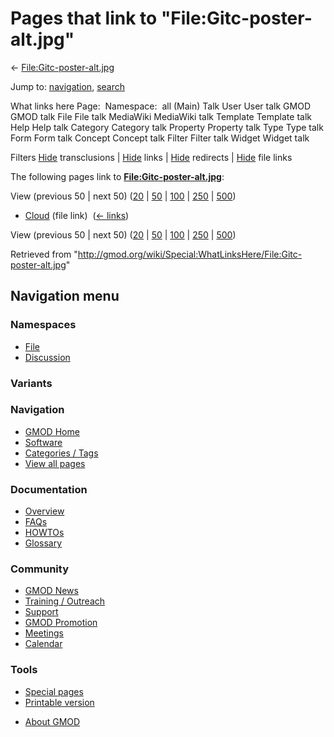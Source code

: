 <div id="mw-page-base" class="noprint">

</div>

<div id="mw-head-base" class="noprint">

</div>

<div id="content" class="mw-body" role="main">

<span id="top"></span>

<div id="mw-js-message" style="display:none;">

</div>



# <span dir="auto">Pages that link to "File:Gitc-poster-alt.jpg"</span>

<div id="bodyContent">

<div id="contentSub">

←
[File:Gitc-poster-alt.jpg](/wiki/File:Gitc-poster-alt.jpg "File:Gitc-poster-alt.jpg")

</div>

<div id="jump-to-nav" class="mw-jump">

Jump to: [navigation](#mw-navigation), [search](#p-search)

</div>

<div id="mw-content-text">

What links here Page:  Namespace:  all (Main) Talk User User talk GMOD
GMOD talk File File talk MediaWiki MediaWiki talk Template Template talk
Help Help talk Category Category talk Property Property talk Type Type
talk Form Form talk Concept Concept talk Filter Filter talk Widget
Widget talk

Filters
[Hide](/mediawiki/index.php?title=Special:WhatLinksHere/File:Gitc-poster-alt.jpg&hidetrans=1 "Special:WhatLinksHere/File:Gitc-poster-alt.jpg")
transclusions \|
[Hide](/mediawiki/index.php?title=Special:WhatLinksHere/File:Gitc-poster-alt.jpg&hidelinks=1 "Special:WhatLinksHere/File:Gitc-poster-alt.jpg")
links \|
[Hide](/mediawiki/index.php?title=Special:WhatLinksHere/File:Gitc-poster-alt.jpg&hideredirs=1 "Special:WhatLinksHere/File:Gitc-poster-alt.jpg")
redirects \|
[Hide](/mediawiki/index.php?title=Special:WhatLinksHere/File:Gitc-poster-alt.jpg&hideimages=1 "Special:WhatLinksHere/File:Gitc-poster-alt.jpg")
file links

The following pages link to
**[File:Gitc-poster-alt.jpg](/wiki/File:Gitc-poster-alt.jpg "File:Gitc-poster-alt.jpg")**:

View (previous 50 \| next 50)
([20](/mediawiki/index.php?title=Special:WhatLinksHere/File:Gitc-poster-alt.jpg&limit=20 "Special:WhatLinksHere/File:Gitc-poster-alt.jpg")
\|
[50](/mediawiki/index.php?title=Special:WhatLinksHere/File:Gitc-poster-alt.jpg&limit=50 "Special:WhatLinksHere/File:Gitc-poster-alt.jpg")
\|
[100](/mediawiki/index.php?title=Special:WhatLinksHere/File:Gitc-poster-alt.jpg&limit=100 "Special:WhatLinksHere/File:Gitc-poster-alt.jpg")
\|
[250](/mediawiki/index.php?title=Special:WhatLinksHere/File:Gitc-poster-alt.jpg&limit=250 "Special:WhatLinksHere/File:Gitc-poster-alt.jpg")
\|
[500](/mediawiki/index.php?title=Special:WhatLinksHere/File:Gitc-poster-alt.jpg&limit=500 "Special:WhatLinksHere/File:Gitc-poster-alt.jpg"))

- [Cloud](/wiki/Cloud "Cloud") (file link) ‎
  <span class="mw-whatlinkshere-tools">([←
  links](/mediawiki/index.php?title=Special:WhatLinksHere&target=Cloud "Special:WhatLinksHere"))</span>

View (previous 50 \| next 50)
([20](/mediawiki/index.php?title=Special:WhatLinksHere/File:Gitc-poster-alt.jpg&limit=20 "Special:WhatLinksHere/File:Gitc-poster-alt.jpg")
\|
[50](/mediawiki/index.php?title=Special:WhatLinksHere/File:Gitc-poster-alt.jpg&limit=50 "Special:WhatLinksHere/File:Gitc-poster-alt.jpg")
\|
[100](/mediawiki/index.php?title=Special:WhatLinksHere/File:Gitc-poster-alt.jpg&limit=100 "Special:WhatLinksHere/File:Gitc-poster-alt.jpg")
\|
[250](/mediawiki/index.php?title=Special:WhatLinksHere/File:Gitc-poster-alt.jpg&limit=250 "Special:WhatLinksHere/File:Gitc-poster-alt.jpg")
\|
[500](/mediawiki/index.php?title=Special:WhatLinksHere/File:Gitc-poster-alt.jpg&limit=500 "Special:WhatLinksHere/File:Gitc-poster-alt.jpg"))

</div>

<div class="printfooter">

Retrieved from
"<http://gmod.org/wiki/Special:WhatLinksHere/File:Gitc-poster-alt.jpg>"

</div>

<div id="catlinks" class="catlinks catlinks-allhidden">

</div>

<div class="visualClear">

</div>

</div>

</div>

<div id="mw-navigation">

## Navigation menu

<div id="mw-head">



<div id="left-navigation">

<div id="p-namespaces" class="vectorTabs" role="navigation"
aria-labelledby="p-namespaces-label">

### Namespaces

- <span id="ca-nstab-image"><a href="/wiki/File:Gitc-poster-alt.jpg" accesskey="c"
  title="View the file page [c]">File</a></span>
- <span id="ca-talk"><a
  href="/mediawiki/index.php?title=File_talk:Gitc-poster-alt.jpg&amp;action=edit&amp;redlink=1"
  accesskey="t"
  title="Discussion about the content page [t]">Discussion</a></span>

</div>

<div id="p-variants" class="vectorMenu emptyPortlet" role="navigation"
aria-labelledby="p-variants-label">

### 

### Variants[](#)

<div class="menu">

</div>

</div>

</div>





</div>

</div>

</div>

<div id="mw-panel">

<div id="p-logo" role="banner">

<a href="/wiki/Main_Page"
style="background-image: url(http://gmod.org/images/GMOD-cogs.png);"
title="Visit the main page"></a>

</div>

<div id="p-Navigation" class="portal" role="navigation"
aria-labelledby="p-Navigation-label">

### Navigation

<div class="body">

- <span id="n-GMOD-Home">[GMOD Home](/wiki/Main_Page)</span>
- <span id="n-Software">[Software](/wiki/GMOD_Components)</span>
- <span id="n-Categories-.2F-Tags">[Categories /
  Tags](/wiki/Categories)</span>
- <span id="n-View-all-pages">[View all
  pages](/wiki/Special:AllPages)</span>

</div>

</div>

<div id="p-Documentation" class="portal" role="navigation"
aria-labelledby="p-Documentation-label">

### Documentation

<div class="body">

- <span id="n-Overview">[Overview](/wiki/Overview)</span>
- <span id="n-FAQs">[FAQs](/wiki/Category:FAQ)</span>
- <span id="n-HOWTOs">[HOWTOs](/wiki/Category:HOWTO)</span>
- <span id="n-Glossary">[Glossary](/wiki/Glossary)</span>

</div>

</div>

<div id="p-Community" class="portal" role="navigation"
aria-labelledby="p-Community-label">

### Community

<div class="body">

- <span id="n-GMOD-News">[GMOD News](/wiki/GMOD_News)</span>
- <span id="n-Training-.2F-Outreach">[Training /
  Outreach](/wiki/Training_and_Outreach)</span>
- <span id="n-Support">[Support](/wiki/Support)</span>
- <span id="n-GMOD-Promotion">[GMOD
  Promotion](/wiki/GMOD_Promotion)</span>
- <span id="n-Meetings">[Meetings](/wiki/Meetings)</span>
- <span id="n-Calendar">[Calendar](/wiki/Calendar)</span>

</div>

</div>

<div id="p-tb" class="portal" role="navigation"
aria-labelledby="p-tb-label">

### Tools

<div class="body">

- <span id="t-specialpages"><a href="/wiki/Special:SpecialPages" accesskey="q"
  title="A list of all special pages [q]">Special pages</a></span>
- <span id="t-print"><a
  href="/mediawiki/index.php?title=Special:WhatLinksHere/File:Gitc-poster-alt.jpg&amp;printable=yes"
  rel="alternate" accesskey="p"
  title="Printable version of this page [p]">Printable version</a></span>

</div>

</div>

</div>

</div>

<div id="footer" role="contentinfo">

- <span id="footer-places-about">[About
  GMOD](/wiki/GMOD:About "GMOD:About")</span>

<!-- -->






</div>
